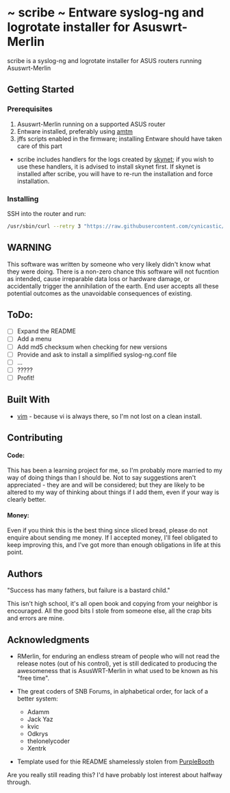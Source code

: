 # ~ scribe ~ Entware syslog-ng and logrotate installer for Asuswrt-Merlin

scribe is a syslog-ng and logrotate installer for ASUS routers running Asuswrt-Merlin

## Getting Started

### Prerequisites

1. Asuswrt-Merlin running on a supported ASUS router
2. Entware installed, preferably using [amtm](https://github.com/decoderman/amtm "amtm")
3. jffs scripts enabled in the firmware; installing Entware should have taken care of this part

* scribe includes handlers for the logs created by [skynet](https://github.com/Adamm00/IPSet_ASUS "skynet"); if you wish to use these handlers, it is advised to install skynet first.  If skynet is installed after scribe, you will have to re-run the installation and force installation.

### Installing

SSH into the router and run:
```bash
/usr/sbin/curl --retry 3 "https://raw.githubusercontent.com/cynicastic/scribe/master/scribe" -o "/jffs/scripts/scribe" && chmod 0755 /jffs/scripts/scribe && /jffs/scripts/scribe install
```

## WARNING

This software was written by someone who very likely didn't know what they were doing.  There is a non-zero chance this software will not fucntion as intended, cause irreparable data loss or hardware damage, or accidentally trigger the annihilation of the earth.  End user accepts all these potential outcomes as the unavoidable consequences of existing.

## ToDo:

- [ ] Expand the README
- [ ] Add a menu
- [ ] Add md5 checksum when checking for new versions
- [ ] Provide and ask to install a simplified syslog-ng.conf file
- [ ] ...
- [ ] ?????
- [ ] Profit!

## Built With

* [vim](https://www.vim.org/ "definitely NOT emacs") - because vi is always there, so I'm not lost on a clean install.

## Contributing

#### Code:
This has been a learning project for me, so I'm probably more married to my way of doing things than I should be.  Not to say suggestions aren't appreciated - they are and will be considered; but they are likely to be altered to my way of thinking about things if I add them, even if your way is clearly better.

#### Money:
Even if you think this is the best thing since sliced bread, please do not enquire about sending me money.  If I accepted money, I'll feel obligated to keep improving this, and I've got more than enough obligations in life at this point.  

## Authors

"Success has many fathers, but failure is a bastard child."

This isn't high school, it's all open book and copying from your neighbor is encouraged.  All the good bits I stole from someone else, all the crap bits and errors are mine.

## Acknowledgments

* RMerlin, for enduring an endless stream of people who will not read the release notes (out of his control), yet is still dedicated to producing the awesomeness that is AsusWRT-Merlin in what used to be known as his "free time".
* The great coders of SNB Forums, in alphabetical order, for lack of a better system:
    * Adamm
    * Jack Yaz
    * kvic
    * Odkrys
    * thelonelycoder
    * Xentrk

* Template used for thie README shamelessly stolen from [PurpleBooth](https://gist.github.com/PurpleBooth/109311bb0361f32d87a2 "don't reinvent the wheel")

Are you really still reading this?  I'd have probably lost interest about halfway through.
